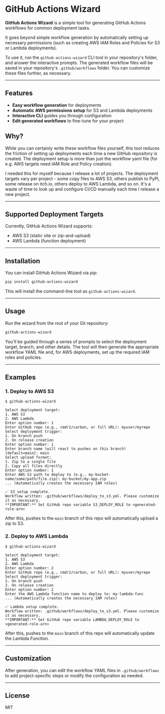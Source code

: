 # GitHub Actions Wizard

**GitHub Actions Wizard** is a simple tool for generating GitHub Actions workflows for common deployment tasks.

It goes beyond simple workflow generation by automatically setting up necessary permissions (such as creating AWS IAM Roles and Policies for S3 or Lambda deployments).

To use it, run the `github-actions-wizard` CLI tool in your repository's folder, and answer the interactive prompts. The generated workflow files will be saved in your repository's `.github/workflows` folder. You can customize these files further, as necessary.

---

## Features

- **Easy workflow generation** for deployments
- **Automatic AWS permissions setup** for S3 and Lambda deployments
- **Interactive CLI** guides you through configuration
- **Edit generated workflows** to fine-tune for your project

## Why?

While you can certainly write these workflow files yourself, this tool reduces the friction of setting up deployments each time a new GitHub repository is created. The deployment setup is more than just the workflow yaml file (for e.g. AWS targets need IAM Role and Policy creation).

I needed this for myself because I release a lot of projects. The deployment targets vary per project - some copy files to AWS S3, others publish to PyPI, some release on itch.io, others deploy to AWS Lambda, and so on. It's a waste of time to look up and configure CI/CD manually each time I release a new project.

---

## Supported Deployment Targets

Currently, GitHub Actions Wizard supports:
- AWS S3 (static site or zip-and-upload)
- AWS Lambda (function deployment)

---

## Installation

You can install GitHub Actions Wizard via pip:

```sh
pip install github-actions-wizard
```

This will install the command-line tool as `github-actions-wizard`.

---

## Usage

Run the wizard from the root of your Git repository:

```sh
github-actions-wizard
```

You'll be guided through a series of prompts to select the deployment target, branch, and other details. The tool will then generate the appropriate workflow YAML file and, for AWS deployments, set up the required IAM roles and policies.

---

## Examples


### 1. Deploy to AWS S3

```
$ github-actions-wizard

Select deployment target:
1. AWS S3
2. AWS Lambda
Enter option number: 1
Enter GitHub repo (e.g., cmdr2/carbon, or full URL): myuser/myrepo
Select deployment trigger:
1. On branch push
2. On release creation
Enter option number: 1
Enter branch name (will react to pushes on this branch) [default=main]: main
Select upload format:
1. Zip to a single file
2. Copy all files directly
Enter option number: 1
Enter AWS S3 path to deploy to (e.g., my-bucket-name/some/path/file.zip): my-bucket/my-app.zip
... (Automatically creates the necessary IAM roles)

✅ S3 setup complete.
Workflow written: .github/workflows/deploy_to_s3.yml. Please customize it as necessary.
**IMPORTANT:** Set GitHub repo variable S3_DEPLOY_ROLE to <generated-role-arn>
```

After this, pushes to the `main` branch of this repo will automatically upload a zip to S3.

### 2. Deploy to AWS Lambda

```
$ github-actions-wizard

Select deployment target:
1. AWS S3
2. AWS Lambda
Enter option number: 2
Enter GitHub repo (e.g., cmdr2/carbon, or full URL): myuser/myrepo
Select deployment trigger:
1. On branch push
2. On release creation
Enter option number: 2
Enter the AWS Lambda function name to deploy to: my-lambda-func
... (Automatically creates the necessary IAM roles)

✅ Lambda setup complete.
Workflow written: .github/workflows/deploy_to_s3.yml. Please customize it as necessary.
**IMPORTANT:** Set GitHub repo variable LAMBDA_DEPLOY_ROLE to <generated-role-arn>
```

After this, pushes to the `main` branch of this repo will automatically update the Lambda Function.

---

## Customization

After generation, you can edit the workflow YAML files in `.github/workflows` to add project-specific steps or modify the configuration as needed.

---

## License

MIT
